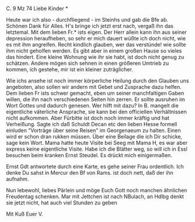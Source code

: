  C. 9 Mz 74
Liebe Kinder <Fried>*

Heute war ich also - durchfliegend - im Steinhs und gab die Bfe ab. Schönen Dank für Alles. H's bringe ich jetzt erst nach, vergaß ihn das letztemal. 
Mit dem lieben Fr.<ohnmeyer>* ists eigen. Der Herr allein kann ihn aus seiner depression heraufheben, so sehr er mich dauert wüßte ich doch nicht, wie es mit ihm angreifen. Recht kindlich glauben, wer das verstünde! wie sollte ihm nicht geholfen werden. Es gibt aber in einem großen Hause so vieles das hindert. Eine kleine Wohnung wie ihr sie habt, ist doch nicht genug zu schätzen. Andere mögen sich sehnen in einen größeren Umtrieb zu kommen, ich gestehe, mir ist ein kleiner zuträglicher.

Wie ichs ansehe ist noch immer körperliche Heilung durch den Glauben uns angeboten, also sollen wir andern mit Gebet und Zusprache dazu helfen. Dem lieben Fr ists schwer gemacht, eben um seiner manchfaltigen Gaben willen, die ihn nach verschiedenen Seiten hin zerren. Er sollte ausruhen im Wort Gottes und dadurch genesen. Wer hilft mit dazu? In B. mangelt die eigentliche väterliche Ansprache, sie kann bei den officiellen Verhältnissen nicht aufkommen. Aber Fürbitte ist doch noch immer kräftig und hat Verheißung. 
Sagte ich daß Schuldt Decan etc den lieben Hesse formell einluden "Vorträge über seine Reisen" im Georgenaeum zu halten. Einen wird er schon dran rukken müssen. Über eine Beilage die ich Dir schicke, sage kein Wort. 
Mama hatte heute Visite bei Seeg mit Mama H, es war aber express keine eigentliche Visite. Habe ich die Blätter weg, so will ich in Essl besuchen beim kranken Ernst Steudel. Es drückt mich einigermaßen.

Ernst Gdt antwortete durch eine Karte, es gehe seiner Frau ordentlich. 
Ich denke Du sahst in Mercur den Bf von Rams. ist doch nett, daß der ihn aufnahm.

Nun lebewohl, liebes Pärlein und möge Euch Gott noch manchen ähnlichen Freudentag schenken. Mar mit Jettchen ist nach NBulach, an Hdlbg denkt sie jetzt nicht, hat auch viel Stunden zu geben

 Mit Kuß Euer V.
